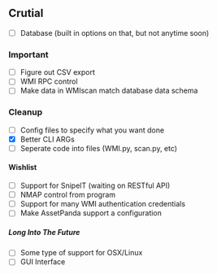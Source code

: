 ## Crutial
- [ ] Database (built in options on that, but not anytime soon)

### Important
- [ ] Figure out CSV export
- [ ] WMI RPC control
- [ ] Make data in WMIscan match database data schema

### Cleanup
- [ ] Config files to specify what you want done
- [x] Better CLI ARGs
- [ ] Seperate code into files (WMI.py, scan.py, etc)

#### Wishlist
- [ ] Support for SnipeIT (waiting on RESTful API)
- [ ] NMAP control from program
- [ ]  Support for many WMI authentication credentials
- [ ]  Make AssetPanda support a configuration

##### Long Into The Future
- [ ] Some type of support for OSX/Linux
- [ ] GUI Interface
